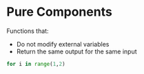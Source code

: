 # Pure Components
Functions that:
- Do not modify external variables
- Return the same output for the same input

```py
for i in range(1,2)
```
